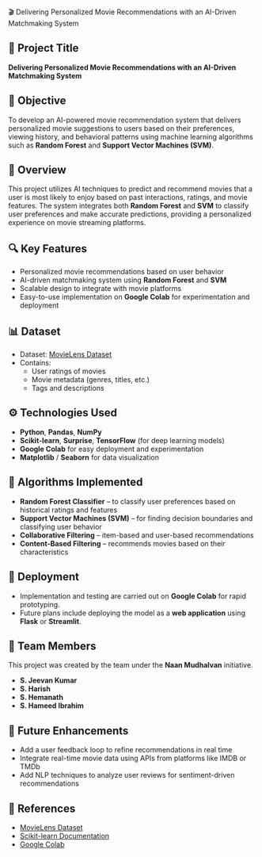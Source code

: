  🎬 Delivering Personalized Movie Recommendations with an AI-Driven Matchmaking System

## 📌 Project Title
**Delivering Personalized Movie Recommendations with an AI-Driven Matchmaking System**

## 🎯 Objective
To develop an AI-powered movie recommendation system that delivers personalized movie suggestions to users based on their preferences, viewing history, and behavioral patterns using machine learning algorithms such as **Random Forest** and **Support Vector Machines (SVM)**.

## 🧠 Overview
This project utilizes AI techniques to predict and recommend movies that a user is most likely to enjoy based on past interactions, ratings, and movie features. The system integrates both **Random Forest** and **SVM** to classify user preferences and make accurate predictions, providing a personalized experience on movie streaming platforms.

## 🔍 Key Features
- Personalized movie recommendations based on user behavior
- AI-driven matchmaking system using **Random Forest** and **SVM**
- Scalable design to integrate with movie platforms
- Easy-to-use implementation on **Google Colab** for experimentation and deployment

## 📊 Dataset
- Dataset: [MovieLens Dataset](https://grouplens.org/datasets/movielens/)
- Contains:
  - User ratings of movies
  - Movie metadata (genres, titles, etc.)
  - Tags and descriptions

## ⚙️ Technologies Used
- **Python**, **Pandas**, **NumPy**
- **Scikit-learn**, **Surprise**, **TensorFlow** (for deep learning models)
- **Google Colab** for easy deployment and experimentation
- **Matplotlib** / **Seaborn** for data visualization

## 🤖 Algorithms Implemented
- **Random Forest Classifier** – to classify user preferences based on historical ratings and features
- **Support Vector Machines (SVM)** – for finding decision boundaries and classifying user behavior
- **Collaborative Filtering** – item-based and user-based recommendations
- **Content-Based Filtering** – recommends movies based on their characteristics

## 🚀 Deployment
- Implementation and testing are carried out on **Google Colab** for rapid prototyping.
- Future plans include deploying the model as a **web application** using **Flask** or **Streamlit**.

## 👥 Team Members
This project was created by the team under the **Naan Mudhalvan** initiative.

- **S. Jeevan Kumar**
- **S. Harish**
- **S. Hemanath**
- **S. Hameed Ibrahim**

## 📌 Future Enhancements
- Add a user feedback loop to refine recommendations in real time
- Integrate real-time movie data using APIs from platforms like IMDB or TMDb
- Add NLP techniques to analyze user reviews for sentiment-driven recommendations

## 📎 References
- [MovieLens Dataset](https://grouplens.org/datasets/movielens/)
- [Scikit-learn Documentation](https://scikit-learn.org/)
- [Google Colab](https://colab.research.google.com/)
